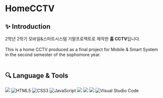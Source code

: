 # HomeCCTV

## ✨ Introduction
2학년 2학기 모바일&스마트시스템 기말프로젝트로 제작한 **홈 CCTV**입니다. <br> <br>
This is a home CCTV produced as a final project for Mobile & Smart System in the second semester of the sophomore year.
<br><br>
## 🔍 Language & Tools
<img src="https://img.shields.io/badge/Raspberry Pi-A22846?style=for-the-badge&logo=Raspberry Pi&logoColor=white"> ![HTML5](https://img.shields.io/badge/html5-%23E34F26.svg?style=for-the-badge&logo=html5&logoColor=white) ![CSS3](https://img.shields.io/badge/css3-%231572B6.svg?style=for-the-badge&logo=css3&logoColor=white) ![JavaScript](https://img.shields.io/badge/javascript-%23323330.svg?style=for-the-badge&logo=javascript&logoColor=%23F7DF1E) <img src="https://img.shields.io/badge/Python-3776AB?style=for-the-badge&logo=Python&logoColor=white"> <img src="https://img.shields.io/badge/Flask-000000?style=for-the-badge&logo=Flask&logoColor=white"> <img src="https://img.shields.io/badge/MQTT-660066?style=for-the-badge&logo=MQTT&logoColor=white"> ![Visual Studio Code](https://img.shields.io/badge/Visual%20Studio%20Code-0078d7.svg?style=for-the-badge&logo=visual-studio-code&logoColor=white)

